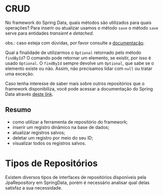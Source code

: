 # CRUD

No framework do Spring Data, quais métodos são utilizados para quais operações?
Para inserir ou atualizar usamos o método `save` o método `save` serve para entidades *transient* e *detached*.

obs.: caso esteja com dúvidas, por favor consulte a [documentação](https://docs.spring.io/spring-data/commons/docs/current/api/org/springframework/data/repository/CrudRepository.html).

Qual a finalidade de utilizarmos o `Optional` retornado pelo método `findById`? O comando pode retornar um elemento, se existir, por isso é usado `Optional`. O `findById` sempre devolve um `Optional`, que sabe se o elemento existe ou não. Assim, não precisamos lidar com `null` ou tratar uma exceção.

Caso tenha interesse de saber mais sobre outros repositórios que o framework disponibiliza, você pode acessar a documentação do Spring Data através [deste link](https://docs.spring.io/spring-data/commons/docs/current/api/org/springframework/data/repository/Repository.html).

## Resumo

* como utilizar a ferramenta de repositório do framework;
* inserir um registro dinâmico na base de dados;
* atualizar registros salvos;
* deletar um registro por meio do seu ID;
* visualizar todos os registros salvos.

# Tipos de Repositórios

Existem diversos tipos de interfaces de repositórios disponíveis pela JpaRepository em SpringData, porém é necessário analisar qual delas satisfaz a sua necessidade.
